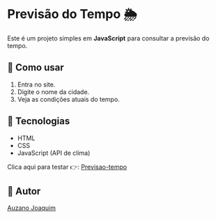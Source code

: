 # Previsão do Tempo 🌦️

Este é um projeto simples em **JavaScript** para consultar a previsão do tempo.

## 🚀 Como usar
1. Entra no site.
2. Digite o nome da cidade.
3. Veja as condições atuais do tempo.

## 🔧 Tecnologias
- HTML
- CSS
- JavaScript (API de clima)

Clica aqui para testar 👉: [Previsao-tempo](https://auzanojoaquim.github.io/Previsao-tempo/)

## 📌 Autor
[Auzano Joaquim](https://github.com/auzanojoaquim)